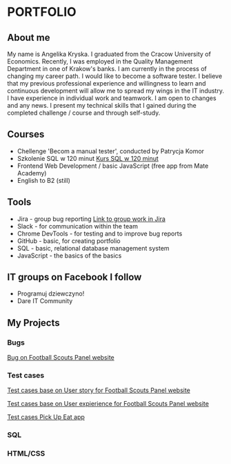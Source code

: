# PORTFOLIO

## About me

My name is Angelika Kryska. I graduated from the Cracow University of Economics. Recently, I was employed in the Quality Management Department in one of Krakow's banks. I am currently in the process of changing my career path. I would like to become a software tester. I believe that my previous professional experience and willingness to learn and continuous development will allow me to spread my wings in the IT industry. I have experience in individual work and teamwork. I am open to changes and any news. I present my technical skills that I gained during the completed challenge / course and through self-study.


## Courses

* Chellenge 'Becom a manual tester', conducted by Patrycja Komor
* Szkolenie SQL w 120 minut [Kurs SQL w 120 minut](www.kursysql.pl/szkolenie-sql-w-120-minut/)
* Frontend Web Development / basic JavaScript (free app from Mate Academy)
* English to B2 (still)

## Tools

* Jira - group bug reporting [Link to group work in Jira](https://challangedareit.atlassian.net/jira/software/projects/CHAL/boards/1)
* Slack - for communication within the team
* Chrome DevTools - for testing and to improve bug reports
* GitHub - basic, for creating portfolio
* SQL - basic, relational database management system
* JavaScript - the basics of the basics

## IT groups on Facebook I follow

* Programuj dziewczyno!
* Dare IT Community

## My Projects

### Bugs

[Bug on Football Scouts Panel website](https://docs.google.com/spreadsheets/d/1yk2sd5-TrRxMyD8aUxhAUdKQwpo0XNFtybqBk7czpQc/edit#gid=0)

### Test cases

[Test cases base on User story for Football Scouts Panel website](https://docs.google.com/spreadsheets/d/1nj29FupjcOu1rnDOw2KjLS-ICXrpnYi3P9NKVSt8oFw/edit#gid=0)

[Test cases base on User expierience for Football Scouts Panel website](https://docs.google.com/spreadsheets/d/131yd2nYajoGlCBeDk5eO_olVVewJm-YwyJhoZn56tKs/edit#gid=0)

[Test cases Pick Up Eat app](https://docs.google.com/spreadsheets/d/1syBFhG4C7qPP1Y_xCBwWt0g7E3WA1kY2ih22RPAT3Wo/edit#gid=0)


### SQL

### HTML/CSS









